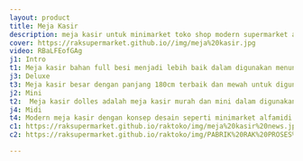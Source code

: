 ```yaml
---
layout: product
title: Meja Kasir
description: meja kasir untuk minimarket toko shop modern supermarket apotik baby shop dan lain lain.
cover: https://raksupermarket.github.io//img/meja%20kasir.jpg
video: RBaLFEofGAg
j1: Intro
t1: Meja kasir bahan full besi menjadi lebih baik dalam digunakan menunjang usaha anda untuk merapikan antrian pengunjung, semakin mewah dengan bahan full besi include dengan stainless pada penutup bagian atas menambah mewah nya dalam digunakan. 
j3: Deluxe
t3: Meja kasir besar dengan panjang 180cm terbaik dan mewah untuk digunakan, konsep L mode semakin memudahkan dalam penempatan meja kasir mewah elegabn deluxe 180cm ini . 
j2: Mini
t2:  Meja kasir dolles adalah meja kasir murah dan mini dalam digunakan, variant panjang mulai dari 120cm dan 150cm untuk menyesuaikan kondisi bangunan , menggunakan mode L semakin mudah dalam penempatan nya, tinggi 80cm dan lebar meja kasir komputer mesin kasir 80cm serta lebar meja antrian 40cm semakin memudahkan dan mobile untuk digunakan . 
j4: Midi
t4: Modern meja kasir dengan konsep desain seperti minimarket alfamidi semakin mewah dan elegan digunakan dalam menunjang bidang usaha , dengan desain mewah dan elegan terbaik untuk anda.  
c1: https://raksupermarket.github.io/raktoko/img/meja%20kasir%20news.jpg
c2: https://raksupermarket.github.io/raktoko/img/PABRIK%20RAK%20PROSES%20PRODUKSI.jpg

---
```


